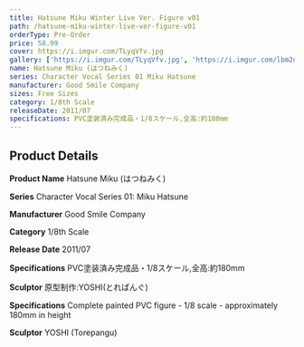 ```yaml
---
title: Hatsune Miku Winter Live Ver. Figure v01
path: /hatsune-miku-winter-live-ver-figure-v01
orderType: Pre-Order
price: 58.99
cover: https://i.imgur.com/TLyqVfv.jpg
gallery: ['https://i.imgur.com/TLyqVfv.jpg', 'https://i.imgur.com/lbm2dcz.jpg', 'https://i.imgur.com/NcmCzMc.jpg', 'https://i.imgur.com/Sw4AqgV.jpg']
name: Hatsune Miku (はつねみく)
series: Character Vocal Series 01 Miku Hatsune
manufacturer: Good Smile Company
sizes: Free Sizes
category: 1/8th Scale
releaseDate: 2011/07
specifications: PVC塗装済み完成品・1/8スケール,全高:約180mm
---
```


## Product Details

**Product Name**
Hatsune Miku (はつねみく)

**Series**
Character Vocal Series 01: Miku Hatsune

**Manufacturer**
Good Smile Company

**Category**
1/8th Scale

**Release Date**
2011/07

**Specifications**
PVC塗装済み完成品・1/8スケール,全高:約180mm

**Sculptor**
原型制作:YOSHI(とれぱんぐ)

**Specifications**
Complete painted PVC figure - 1/8 scale - approximately 180mm in height

**Sculptor**
YOSHI (Torepangu)

